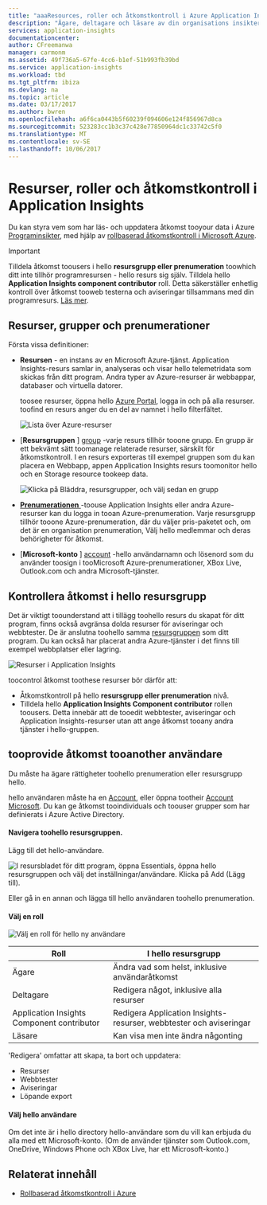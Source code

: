 ```yaml
---
title: "aaaResources, roller och åtkomstkontroll i Azure Application Insights | Microsoft Docs"
description: "Ägare, deltagare och läsare av din organisations insikter."
services: application-insights
documentationcenter: 
author: CFreemanwa
manager: carmonm
ms.assetid: 49f736a5-67fe-4cc6-b1ef-51b993fb39bd
ms.service: application-insights
ms.workload: tbd
ms.tgt_pltfrm: ibiza
ms.devlang: na
ms.topic: article
ms.date: 03/17/2017
ms.author: bwren
ms.openlocfilehash: a6f6ca0443b5f60239f094606e124f856967d8ca
ms.sourcegitcommit: 523283cc1b3c37c428e77850964dc1c33742c5f0
ms.translationtype: MT
ms.contentlocale: sv-SE
ms.lasthandoff: 10/06/2017
---
```

# <a name="resources-roles-and-access-control-in-application-insights"></a>Resurser, roller och åtkomstkontroll i Application Insights
Du kan styra vem som har läs- och uppdatera åtkomst tooyour data i Azure [Programinsikter][start], med hjälp av [rollbaserad åtkomstkontroll i Microsoft Azure](../active-directory/role-based-access-control-configure.md).

> [!IMPORTANT]
> Tilldela åtkomst toousers i hello **resursgrupp eller prenumeration** toowhich ditt inte tillhör programresursen - hello resurs sig själv. Tilldela hello **Application Insights component contributor** roll. Detta säkerställer enhetlig kontroll över åtkomst tooweb testerna och aviseringar tillsammans med din programresurs. [Läs mer](#access).
> 
> 

## <a name="resources-groups-and-subscriptions"></a>Resurser, grupper och prenumerationer
Första vissa definitioner:

* **Resursen** - en instans av en Microsoft Azure-tjänst. Application Insights-resurs samlar in, analyseras och visar hello telemetridata som skickas från ditt program.  Andra typer av Azure-resurser är webbappar, databaser och virtuella datorer.
  
    toosee resurser, öppna hello [Azure Portal][portal], logga in och på alla resurser. toofind en resurs anger du en del av namnet i hello filterfältet.
  
    ![Lista över Azure-resurser](./media/app-insights-resources-roles-access-control/10-browse.png)

<a name="resource-group"></a>

* [**Resursgruppen** ] [ group] -varje resurs tillhör tooone grupp. En grupp är ett bekvämt sätt toomanage relaterade resurser, särskilt för åtkomstkontroll. I en resurs exporteras till exempel gruppen som du kan placera en Webbapp, appen Application Insights resurs toomonitor hello och en Storage resource tookeep data.

    ![Klicka på Bläddra, resursgrupper, och välj sedan en grupp](./media/app-insights-resources-roles-access-control/11-group.png)

* [**Prenumerationen** ](https://manage.windowsazure.com) -toouse Application Insights eller andra Azure-resurser kan du logga in tooan Azure-prenumeration. Varje resursgrupp tillhör tooone Azure-prenumeration, där du väljer pris-paketet och, om det är en organisation prenumeration, Välj hello medlemmar och deras behörigheter för åtkomst.
* [**Microsoft-konto** ] [ account] -hello användarnamn och lösenord som du använder toosign i tooMicrosoft Azure-prenumerationer, XBox Live, Outlook.com och andra Microsoft-tjänster.

## <a name="access"></a>Kontrollera åtkomst i hello resursgrupp
Det är viktigt toounderstand att i tillägg toohello resurs du skapat för ditt program, finns också avgränsa dolda resurser för aviseringar och webbtester. De är anslutna toohello samma [resursgruppen](#resource-group) som ditt program. Du kan också har placerat andra Azure-tjänster i det finns till exempel webbplatser eller lagring.

![Resurser i Application Insights](./media/app-insights-resources-roles-access-control/00-resources.png)

toocontrol åtkomst toothese resurser bör därför att:

* Åtkomstkontroll på hello **resursgrupp eller prenumeration** nivå.
* Tilldela hello **Application Insights Component contributor** rollen toousers. Detta innebär att de tooedit webbtester, aviseringar och Application Insights-resurser utan att ange åtkomst tooany andra tjänster i hello-gruppen.

## <a name="tooprovide-access-tooanother-user"></a>tooprovide åtkomst tooanother användare
Du måste ha ägare rättigheter toohello prenumeration eller resursgrupp hello.

hello användaren måste ha en [Account][account], eller öppna tootheir [Account Microsoft](../active-directory/sign-up-organization.md). Du kan ge åtkomst tooindividuals och toouser grupper som har definierats i Azure Active Directory.

#### <a name="navigate-toohello-resource-group"></a>Navigera toohello resursgruppen.
Lägg till det hello-användare.

![I resursbladet för ditt program, öppna Essentials, öppna hello resursgruppen och välj det inställningar/användare. Klicka på Add (Lägg till).](./media/app-insights-resources-roles-access-control/01-add-user.png)

Eller gå in en annan och lägga till hello användaren toohello prenumeration.

#### <a name="select-a-role"></a>Välj en roll
![Välj en roll för hello ny användare](./media/app-insights-resources-roles-access-control/03-role.png)

| Roll | I hello resursgrupp |
| --- | --- |
| Ägare |Ändra vad som helst, inklusive användaråtkomst |
| Deltagare |Redigera något, inklusive alla resurser |
| Application Insights Component contributor |Redigera Application Insights-resurser, webbtester och aviseringar |
| Läsare |Kan visa men inte ändra någonting |

'Redigera' omfattar att skapa, ta bort och uppdatera:

* Resurser
* Webbtester
* Aviseringar
* Löpande export

#### <a name="select-hello-user"></a>Välj hello användare

Om det inte är i hello directory hello-användare som du vill kan erbjuda du alla med ett Microsoft-konto.
(Om de använder tjänster som Outlook.com, OneDrive, Windows Phone och XBox Live, har ett Microsoft-konto.)

## <a name="related-content"></a>Relaterat innehåll

* [Rollbaserad åtkomstkontroll i Azure](../active-directory/role-based-access-control-configure.md)

<!--Link references-->

[account]: https://account.microsoft.com
[group]: ../azure-resource-manager/resource-group-overview.md
[portal]: https://portal.azure.com/
[start]: app-insights-overview.md
